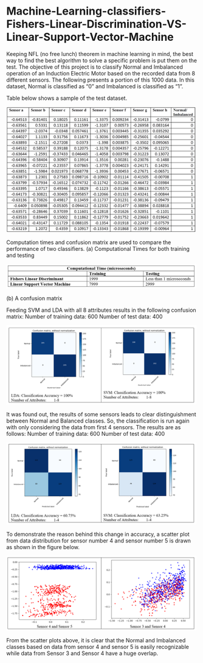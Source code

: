 # Machine-Learning-classifiers-Fishers-Linear-Discrimination-VS-Linear-Support-Vector-Machine
Keeping NFL (no free lunch) theorem in machine learning in mind, the best way to find the best algorithm to solve a specific problem is put them on the test. The objective of this project is to classify Normal and Imbalanced operation of an Induction Electric Motor based on the recorded data from 8 different sensors. The following presents a portion of this 1000 data. In this dataset, Normal is classified as “0” and Imbalanced is classified as “1”.

Table below shows a sample of the test dataset.

<img src="Images/Table1.PNG" Width="500">

Computation times and confusion matrix are used to compare the performance of two classifiers.
(a) Computational Times for both training and testing 

<img src="Images/Table2.PNG" Width="500">

(b) A confusion matrix 

Feeding SVM and LDA with all 8 attributes results in the following confusion matrix:
Number of training data:	600
Number of test data:	400

<img src="Images/Figure1.PNG" Width="500">

It was found out, the results of some sensors leads to clear distinguishment between Normal and Balanced classes. So, the classification is run again with only considering the data from first 4 sensors. The results are as follows:
Number of training data:	600
Number of test data:	400

<img src="Images/Figure2.PNG" Width="500">

To demonstrate the reason behind this change in accuracy, a scatter plot from data distribution for sensor number 4 and sensor number 5 is drawn as shown in the figure below.

<img src="Images/Figure3.PNG" Width="500">

From the scatter plots above, it is clear that the Normal and Imbalanced classes based on data from sensor 4 and sensor 5 is easily recognizable while data from Sensor 3 and Sensor 4 have a huge overlap.


